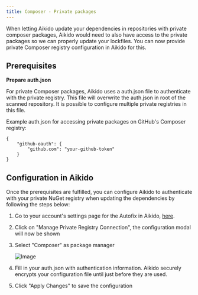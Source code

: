 ```yaml
---
title: Composer - Private packages
---
```



When letting Aikido update your dependencies in repositories with private composer packages, Aikido would need to also have access to the private packages so we can properly update your lockfiles. You can now provide private Composer registry configuration in Aikido for this.

## Prerequisites

**Prepare auth.json**

For private Composer packages, Aikido uses a auth.json file to authenticate with the private registry. This file will overwrite the auth.json in root of the scanned repository. It is possible to configure multiple private registries in this file. 

Example auth.json for accessing private packages on GitHub's Composer registry:

```
{
    "github-oauth": {
        "github.com": "your-github-token"
    }
}
```

## Configuration in Aikido

Once the prerequisites are fulfilled, you can configure Aikido to authenticate with your private NuGet registry when updating the dependencies by following the steps below:

1. Go to your account's settings page for the Autofix in Aikido, [here](https://app.aikido.dev/settings/integrations/autofix).
2. Click on "Manage Private Registry Connection", the configuration modal will now be shown
3. Select "Composer" as package manager

   ![Image](https://ucarecdn.com/da027140-6320-4263-b008-47f6ec5ddde6/)
4. Fill in your auth.json with authentication information. Aikido securely encrypts your configuration file until just before they are used. 
5. Click "Apply Changes" to save the configuration